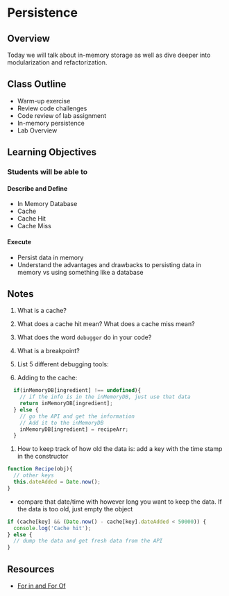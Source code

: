 # Persistence

## Overview

Today we will talk about in-memory storage as well as dive deeper into modularization and refactorization.

## Class Outline

- Warm-up exercise
- Review code challenges
- Code review of lab assignment
- In-memory persistence
- Lab Overview

## Learning Objectives

### Students will be able to

#### Describe and Define

- In Memory Database
- Cache
- Cache Hit
- Cache Miss

#### Execute

- Persist data in memory
- Understand the advantages and drawbacks to persisting data in memory vs using something like a database

## Notes

1. What is a cache?

1. What does a cache hit mean? What does a cache miss mean?

1. What does the word `debugger` do in your code?

1. What is a breakpoint?

1. List 5 different debugging tools:

1. Adding to the cache:

  ```javaScript
    if(inMemoryDB[ingredient] !== undefined){
      // if the info is in the inMemoryDB, just use that data
      return inMemoryDB[ingredient];
    } else {
      // go the API and get the information
      // Add it to the inMemoryDB
      inMemoryDB[ingredient] = recipeArr;
    }
  ```

1. How to keep track of how old the data is: add a key with the time stamp in the constructor

  ```javaScript
  function Recipe(obj){
    // other keys
    this.dateAdded = Date.now();
  }
  ```

  - compare that date/time with however long you want to keep the data. If the data is too old, just empty the object

  ```javaScript
  if (cache[key] && (Date.now() - cache[key].dateAdded < 50000)) {
    console.log('Cache hit');
  } else {
    // dump the data and get fresh data from the API
  }
  ```

## Resources

- [For in and For Of](https://replit.com/@sheyna/OvalFumblingScripts#index.js)
